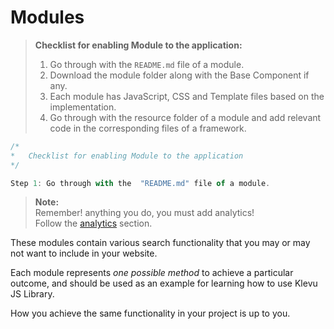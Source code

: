# Modules

> **Checklist for enabling Module to the application:**  
> 1) Go through with the  `README.md` file of a module.  
> 2) Download the module folder along with the Base Component if any.  
> 3) Each module has JavaScript, CSS and Template files based on the implementation.  
> 4) Go through with the resource folder of a module and add relevant code in the corresponding files of a framework.  

```javascript
/*
*   Checklist for enabling Module to the application
*/

Step 1: Go through with the  "README.md" file of a module.  

```

> **Note:**  
> Remember! anything you do, you must add analytics!    
> Follow the [analytics](/getting-started/6-analytics) section. 

These modules contain various search functionality that you may or may not
want to include in your website.

Each module represents *one possible method* to achieve a particular outcome,
and should be used as an example for learning how to use Klevu JS Library.

How you achieve the same functionality in your project is up to you.
